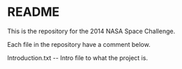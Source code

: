 README
======

This is the repository for the 2014 NASA Space Challenge.

Each file in the repository have a comment below.

Introduction.txt -- Intro file to what the project is.
